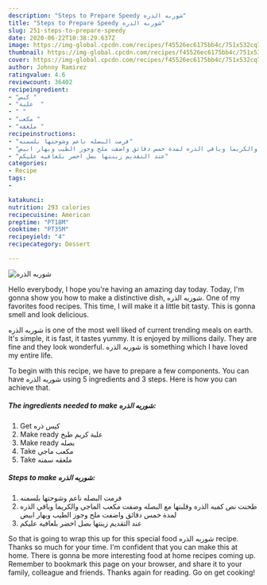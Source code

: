 ```yaml
---
description: "Steps to Prepare Speedy شوربه الذره"
title: "Steps to Prepare Speedy شوربه الذره"
slug: 251-steps-to-prepare-speedy
date: 2020-06-22T10:38:29.637Z
image: https://img-global.cpcdn.com/recipes/f45526ec6175bb4c/751x532cq70/الصورة-الرئيسية-لوصفةشوربه-الذره.jpg
thumbnail: https://img-global.cpcdn.com/recipes/f45526ec6175bb4c/751x532cq70/الصورة-الرئيسية-لوصفةشوربه-الذره.jpg
cover: https://img-global.cpcdn.com/recipes/f45526ec6175bb4c/751x532cq70/الصورة-الرئيسية-لوصفةشوربه-الذره.jpg
author: Johnny Ramirez
ratingvalue: 4.6
reviewcount: 36402
recipeingredient:
- "كيس "
- "علبة  "
- " "
- "مكعب "
- "ملعقه "
recipeinstructions:
- "فرمت البصله ناعم وشوحتها بلسمنه"
- "طحنت نص كميه الذره وقلبتها مع البصله وضفت مكعب الماجي والكريما وباقي الذره لمدة خمس دقائق واضفت ملح وجوز الطيب وبهار ابيض"
- "عند التقديم زينتها بصل اخضر بلعافيه عليكم"
categories:
- Recipe
tags:
- 

katakunci:  
nutrition: 293 calories
recipecuisine: American
preptime: "PT18M"
cooktime: "PT35M"
recipeyield: "4"
recipecategory: Dessert

---
```



![شوربه الذره](https://img-global.cpcdn.com/recipes/f45526ec6175bb4c/751x532cq70/الصورة-الرئيسية-لوصفةشوربه-الذره.jpg)

Hello everybody, I hope you're having an amazing day today. Today, I'm gonna show you how to make a distinctive dish, شوربه الذره. One of my favorites food recipes. This time, I will make it a little bit tasty. This is gonna smell and look delicious.

شوربه الذره is one of the most well liked of current trending meals on earth. It's simple, it is fast, it tastes yummy. It is enjoyed by millions daily. They are fine and they look wonderful. شوربه الذره is something which I have loved my entire life.




To begin with this recipe, we have to prepare a few components. You can have شوربه الذره using 5 ingredients and 3 steps. Here is how you can achieve that.

<!--inarticleads1-->

##### The ingredients needed to make شوربه الذره:

1. Get كيس ذره
1. Make ready علبة كريم طبخ
1. Make ready  بصله
1. Take مكعب ماجي
1. Take ملعقه سمنه




<!--inarticleads2-->

##### Steps to make شوربه الذره:

1. فرمت البصله ناعم وشوحتها بلسمنه
1. طحنت نص كميه الذره وقلبتها مع البصله وضفت مكعب الماجي والكريما وباقي الذره لمدة خمس دقائق واضفت ملح وجوز الطيب وبهار ابيض
1. عند التقديم زينتها بصل اخضر بلعافيه عليكم




So that is going to wrap this up for this special food شوربه الذره recipe. Thanks so much for your time. I'm confident that you can make this at home. There is gonna be more interesting food at home recipes coming up. Remember to bookmark this page on your browser, and share it to your family, colleague and friends. Thanks again for reading. Go on get cooking!
